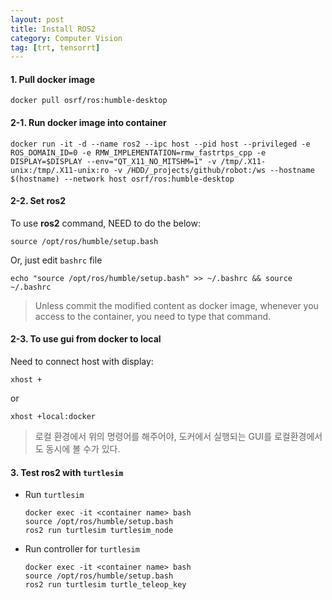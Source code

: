 ```yaml
---
layout: post
title: Install ROS2
category: Computer Vision
tag: [trt, tensorrt]
---
```




#### 1. Pull docker image
```shell
docker pull osrf/ros:humble-desktop
```

#### 2-1. Run docker image into container
```shell
docker run -it -d --name ros2 --ipc host --pid host --privileged -e ROS_DOMAIN_ID=0 -e RMW_IMPLEMENTATION=rmw_fastrtps_cpp -e DISPLAY=$DISPLAY --env="QT_X11_NO_MITSHM=1" -v /tmp/.X11-unix:/tmp/.X11-unix:ro -v /HDD/_projects/github/robot:/ws --hostname $(hostname) --network host osrf/ros:humble-desktop
```

#### 2-2. Set ros2

To use **ros2** command, NEED to do the below:

```shell
source /opt/ros/humble/setup.bash
```

Or, just edit `bashrc` file
```shell
echo "source /opt/ros/humble/setup.bash" >> ~/.bashrc && source ~/.bashrc
```

> Unless commit the modified content as docker image, whenever you access to the container, you need to type that command.


#### 2-3. To use gui from docker to local

Need to connect host with display:
```shell
xhost +
```

or 

```shell
xhost +local:docker
```

> 로컬 환경에서 위의 명령어를 해주어야, 도커에서 실행되는 GUI를 로컬환경에서도 동시에 볼 수가 있다. 


#### 3. Test ros2 with `turtlesim`

* Run `turtlesim`
    ```shell
    docker exec -it <container name> bash
    source /opt/ros/humble/setup.bash
    ros2 run turtlesim turtlesim_node
    ```

* Run controller for `turtlesim`
    ```shell
    docker exec -it <container name> bash
    source /opt/ros/humble/setup.bash
    ros2 run turtlesim turtle_teleop_key
    ```





